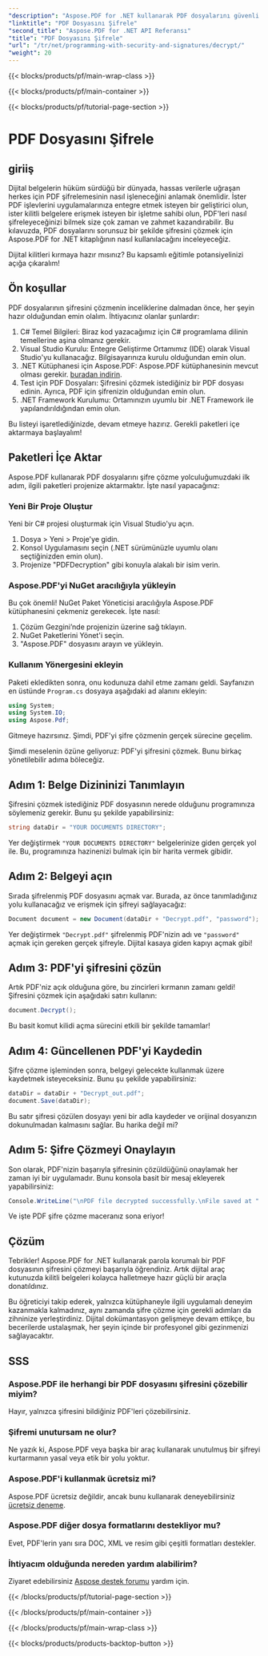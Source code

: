 ```yaml
---
"description": "Aspose.PDF for .NET kullanarak PDF dosyalarını güvenli bir şekilde nasıl şifreleyeceğinizi öğrenin. Belge yönetimi becerilerinizi geliştirmek için adım adım rehberlik alın."
"linktitle": "PDF Dosyasını Şifrele"
"second_title": "Aspose.PDF for .NET API Referansı"
"title": "PDF Dosyasını Şifrele"
"url": "/tr/net/programming-with-security-and-signatures/decrypt/"
"weight": 20
---
```


{{< blocks/products/pf/main-wrap-class >}}

{{< blocks/products/pf/main-container >}}

{{< blocks/products/pf/tutorial-page-section >}}

# PDF Dosyasını Şifrele

## giriiş

Dijital belgelerin hüküm sürdüğü bir dünyada, hassas verilerle uğraşan herkes için PDF şifrelemesinin nasıl işleneceğini anlamak önemlidir. İster PDF işlevlerini uygulamalarınıza entegre etmek isteyen bir geliştirici olun, ister kilitli belgelere erişmek isteyen bir işletme sahibi olun, PDF'leri nasıl şifreleyeceğinizi bilmek size çok zaman ve zahmet kazandırabilir. Bu kılavuzda, PDF dosyalarını sorunsuz bir şekilde şifresini çözmek için Aspose.PDF for .NET kitaplığının nasıl kullanılacağını inceleyeceğiz. 

Dijital kilitleri kırmaya hazır mısınız? Bu kapsamlı eğitimle potansiyelinizi açığa çıkaralım!

## Ön koşullar

PDF dosyalarının şifresini çözmenin inceliklerine dalmadan önce, her şeyin hazır olduğundan emin olalım. İhtiyacınız olanlar şunlardır:

1. C# Temel Bilgileri: Biraz kod yazacağımız için C# programlama dilinin temellerine aşina olmanız gerekir.
2. Visual Studio Kurulu: Entegre Geliştirme Ortamımız (IDE) olarak Visual Studio'yu kullanacağız. Bilgisayarınıza kurulu olduğundan emin olun.
3. .NET Kütüphanesi için Aspose.PDF: Aspose.PDF kütüphanesinin mevcut olması gerekir. [buradan indirin](https://releases.aspose.com/pdf/net/).
4. Test için PDF Dosyaları: Şifresini çözmek istediğiniz bir PDF dosyası edinin. Ayrıca, PDF için şifrenizin olduğundan emin olun. 
5. .NET Framework Kurulumu: Ortamınızın uyumlu bir .NET Framework ile yapılandırıldığından emin olun.

Bu listeyi işaretlediğinizde, devam etmeye hazırız. Gerekli paketleri içe aktarmaya başlayalım!

## Paketleri İçe Aktar

Aspose.PDF kullanarak PDF dosyalarını şifre çözme yolculuğumuzdaki ilk adım, ilgili paketleri projenize aktarmaktır. İşte nasıl yapacağınız:

### Yeni Bir Proje Oluştur

Yeni bir C# projesi oluşturmak için Visual Studio'yu açın.

1. Dosya > Yeni > Proje'ye gidin.
2. Konsol Uygulamasını seçin (.NET sürümünüzle uyumlu olanı seçtiğinizden emin olun).
3. Projenize "PDFDecryption" gibi konuyla alakalı bir isim verin.

### Aspose.PDF'yi NuGet aracılığıyla yükleyin

Bu çok önemli! NuGet Paket Yöneticisi aracılığıyla Aspose.PDF kütüphanesini çekmeniz gerekecek. İşte nasıl:

1. Çözüm Gezgini’nde projenizin üzerine sağ tıklayın.
2. NuGet Paketlerini Yönet'i seçin.
3. "Aspose.PDF" dosyasını arayın ve yükleyin.

### Kullanım Yönergesini ekleyin

Paketi ekledikten sonra, onu kodunuza dahil etme zamanı geldi. Sayfanızın en üstünde `Program.cs` dosyaya aşağıdaki ad alanını ekleyin:

```csharp
using System;
using System.IO;
using Aspose.Pdf;
```

Gitmeye hazırsınız. Şimdi, PDF'yi şifre çözmenin gerçek sürecine geçelim.

Şimdi meselenin özüne geliyoruz: PDF'yi şifresini çözmek. Bunu birkaç yönetilebilir adıma böleceğiz.

## Adım 1: Belge Dizininizi Tanımlayın

Şifresini çözmek istediğiniz PDF dosyasının nerede olduğunu programınıza söylemeniz gerekir. Bunu şu şekilde yapabilirsiniz:

```csharp
string dataDir = "YOUR DOCUMENTS DIRECTORY";
```

Yer değiştirmek `"YOUR DOCUMENTS DIRECTORY"` belgelerinize giden gerçek yol ile. Bu, programınıza hazinenizi bulmak için bir harita vermek gibidir.

## Adım 2: Belgeyi açın

Sırada şifrelenmiş PDF dosyasını açmak var. Burada, az önce tanımladığınız yolu kullanacağız ve erişmek için şifreyi sağlayacağız:

```csharp
Document document = new Document(dataDir + "Decrypt.pdf", "password");
```

Yer değiştirmek `"Decrypt.pdf"` şifrelenmiş PDF'nizin adı ve `"password"` açmak için gereken gerçek şifreyle. Dijital kasaya giden kapıyı açmak gibi!

## Adım 3: PDF'yi şifresini çözün

Artık PDF'niz açık olduğuna göre, bu zincirleri kırmanın zamanı geldi! Şifresini çözmek için aşağıdaki satırı kullanın:

```csharp
document.Decrypt();
```

Bu basit komut kilidi açma sürecini etkili bir şekilde tamamlar!

## Adım 4: Güncellenen PDF'yi Kaydedin

Şifre çözme işleminden sonra, belgeyi gelecekte kullanmak üzere kaydetmek isteyeceksiniz. Bunu şu şekilde yapabilirsiniz:

```csharp
dataDir = dataDir + "Decrypt_out.pdf";
document.Save(dataDir);
```

Bu satır şifresi çözülen dosyayı yeni bir adla kaydeder ve orijinal dosyanızın dokunulmadan kalmasını sağlar. Bu harika değil mi?

## Adım 5: Şifre Çözmeyi Onaylayın

Son olarak, PDF'nizin başarıyla şifresinin çözüldüğünü onaylamak her zaman iyi bir uygulamadır. Bunu konsola basit bir mesaj ekleyerek yapabilirsiniz:

```csharp
Console.WriteLine("\nPDF file decrypted successfully.\nFile saved at " + dataDir);
```

Ve işte PDF şifre çözme maceranız sona eriyor!

## Çözüm

Tebrikler! Aspose.PDF for .NET kullanarak parola korumalı bir PDF dosyasının şifresini çözmeyi başarıyla öğrendiniz. Artık dijital araç kutunuzda kilitli belgeleri kolayca halletmeye hazır güçlü bir araçla donatıldınız.

Bu öğreticiyi takip ederek, yalnızca kütüphaneyle ilgili uygulamalı deneyim kazanmakla kalmadınız, aynı zamanda şifre çözme için gerekli adımları da zihninize yerleştirdiniz. Dijital dokümantasyon gelişmeye devam ettikçe, bu becerilerde ustalaşmak, her şeyin içinde bir profesyonel gibi gezinmenizi sağlayacaktır.

## SSS

### Aspose.PDF ile herhangi bir PDF dosyasını şifresini çözebilir miyim?
Hayır, yalnızca şifresini bildiğiniz PDF'leri çözebilirsiniz.

### Şifremi unutursam ne olur?
Ne yazık ki, Aspose.PDF veya başka bir araç kullanarak unutulmuş bir şifreyi kurtarmanın yasal veya etik bir yolu yoktur.

### Aspose.PDF'i kullanmak ücretsiz mi?
Aspose.PDF ücretsiz değildir, ancak bunu kullanarak deneyebilirsiniz [ücretsiz deneme](https://releases.aspose.com/).

### Aspose.PDF diğer dosya formatlarını destekliyor mu?
Evet, PDF'lerin yanı sıra DOC, XML ve resim gibi çeşitli formatları destekler.

### İhtiyacım olduğunda nereden yardım alabilirim?
Ziyaret edebilirsiniz [Aspose destek forumu](https://forum.aspose.com/c/pdf/10) yardım için.

{{< /blocks/products/pf/tutorial-page-section >}}

{{< /blocks/products/pf/main-container >}}

{{< /blocks/products/pf/main-wrap-class >}}

{{< blocks/products/products-backtop-button >}}